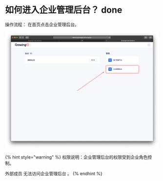 # 如何进入企业管理后台？ done

操作流程： 在首页点击企业管理后台。

![](../../.gitbook/assets/ying-mu-jie-tu-20201119-xia-wu-8.48.59.png)

{% hint style="warning" %}
权限说明：企业管理后台的权限受到企业角色控制。    
  
外部成员 无法访问企业管理后台 。
{% endhint %}

